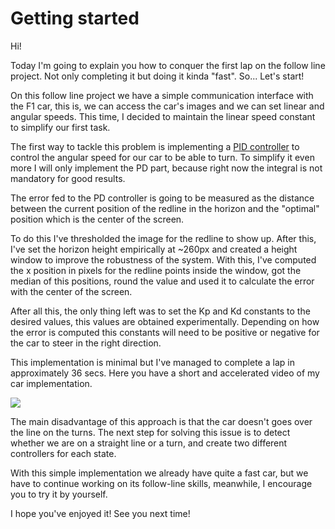 # Getting started
Hi!

Today I'm going to explain you how to conquer the first lap on the follow line project. Not only completing it but doing it kinda "fast". So... Let's start!

On this follow line project we have a simple communication interface with the F1 car, this is, we can access the car's images and we can set linear and angular speeds. This time, I decided to maintain the linear speed constant to simplify our first task.

The first way to tackle this problem is implementing a [PID controller](https://www.youtube.com/watch?v=wkfEZmsQqiA) to control the angular speed for our car to be able to turn. To simplify it even more I will only implement the PD part, because right now the integral is not mandatory for good results.

The error fed to the PD controller is going to be measured as the distance between the current position of the redline in the horizon and the "optimal" position which is the center of the screen.

To do this I've thresholded the image for the redline to show up. After this, I've set the horizon height empirically at ~260px and created a height window to improve the robustness of the system. With this, I've computed the x position in pixels for the redline points inside the window, got the median of this positions, round the value and used it to calculate the error with the center of the screen.

After all this, the only thing left was to set the Kp and Kd constants to the desired values, this values are obtained experimentally. Depending on how the error is computed this constants will need to be positive or negative for the car to steer in the right direction.

This implementation is minimal but I've managed to complete a lap in approximately 36 secs. Here you have a short and accelerated video of my car implementation.

[![](http://img.youtube.com/vi/BIow3qinfL0/0.jpg)](http://www.youtube.com/watch?v=BIow3qinfL0 "Blog 1: Follow Line - JdeRobot")

The main disadvantage of this approach is that the car doesn't goes over the line on the turns. The next step for solving this issue is to detect whether we are on a straight line or a turn, and create two different controllers for each state.

With this simple implementation we already have quite a fast car, but we have to continue working on its follow-line skills, meanwhile, I encourage you to try it by yourself. 

I hope you've enjoyed it! See you next time!
